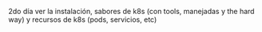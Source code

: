2do día ver la instalación, sabores de k8s (con tools, manejadas y the hard way) y recursos de k8s (pods, servicios, etc)
